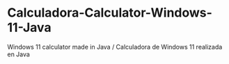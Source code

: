 # Calculadora-Calculator-Windows-11-Java
Windows 11 calculator made in Java / Calculadora de Windows 11 realizada en Java
